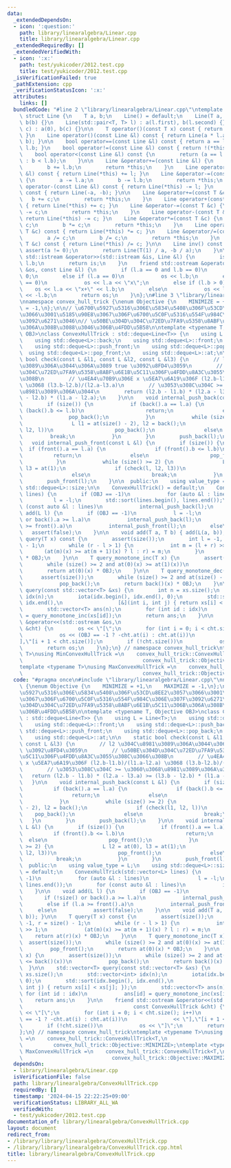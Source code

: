 ```yaml
---
data:
  _extendedDependsOn:
  - icon: ':question:'
    path: library/linearalgebra/Linear.cpp
    title: library/linearalgebra/Linear.cpp
  _extendedRequiredBy: []
  _extendedVerifiedWith:
  - icon: ':x:'
    path: test/yukicoder/2012.test.cpp
    title: test/yukicoder/2012.test.cpp
  _isVerificationFailed: true
  _pathExtension: cpp
  _verificationStatusIcon: ':x:'
  attributes:
    links: []
  bundledCode: "#line 2 \"library/linearalgebra/Linear.cpp\"\ntemplate <typename T>\
    \ struct Line {\n    T a, b;\n    Line() = default;\n    Line(T a, T b) : a(a),\
    \ b(b) {}\n    Line(std::pair<T, T> l) : a(l.first), b(l.second) {}\n    Line(T\
    \ c) : a(0), b(c) {}\n\n    T operator()(const T x) const { return a * x + b;\
    \ }\n    Line operator()(const Line &l) const { return Line(a * l.a, a * l.b +\
    \ b); }\n\n    bool operator==(const Line &l) const { return a == l.a and b ==\
    \ l.b; }\n    bool operator!=(const Line &l) const { return !(*this == l); }\n\
    \    bool operator<(const Line &l) const {\n        return (a == l.a ? a < l.a\
    \ : b < l.b);\n    }\n\n    Line &operator+=(const Line &l) {\n        a += l.a;\n\
    \        b += l.b;\n        return *this;\n    }\n    Line operator+(const Line\
    \ &l) const { return Line(*this) += l; }\n    Line &operator-=(const Line &l)\
    \ {\n        a -= l.a;\n        b -= l.b;\n        return *this;\n    }\n    Line\
    \ operator-(const Line &l) const { return Line(*this) -= l; }\n    Line operator-()\
    \ const { return Line(-a, -b); }\n\n    Line &operator+=(const T &c) {\n     \
    \   b += c;\n        return *this;\n    }\n    Line operator+(const T &c) const\
    \ { return Line(*this) += c; }\n    Line &operator-=(const T &c) {\n        b\
    \ -= c;\n        return *this;\n    }\n    Line operator-(const T &c) const {\
    \ return Line(*this) -= c; }\n    Line &operator*=(const T &c) {\n        a *=\
    \ c;\n        b *= c;\n        return *this;\n    }\n    Line operator*(const\
    \ T &c) const { return Line(*this) *= c; }\n    Line &operator/=(const T &c) {\n\
    \        a /= c;\n        b /= c;\n        return *this;\n    }\n    Line operator/(const\
    \ T &c) const { return Line(*this) /= c; }\n\n    Line inv() const {\n       \
    \ assert(a != 0);\n        return Line(T(1) / a, -b / a);\n    }\n\n    friend\
    \ std::istream &operator>>(std::istream &is, Line &l) {\n        is >> l.a >>\
    \ l.b;\n        return is;\n    }\n    friend std::ostream &operator<<(std::ostream\
    \ &os, const Line &l) {\n        if (l.a == 0 and l.b == 0)\n            os <<\
    \ 0;\n        else if (l.a == 0)\n            os << l.b;\n        else if (l.b\
    \ == 0)\n            os << l.a << \"x\";\n        else if (l.b > 0)\n        \
    \    os << l.a << \"x+\" << l.b;\n        else\n            os << l.a << \"x-\"\
    \ << -l.b;\n        return os;\n    }\n};\n#line 3 \"library/linearalgebra/ConvexHullTrick.cpp\"\
    \nnamespace convex_hull_trick {\nenum Objective {\n    MINIMIZE = +1,\n    MAXIMIZE\
    \ = -1,\n};\n\n// \u6700\u5927\u5316\u306E\u5834\u5408\u306F\u53CD\u8EE2\u3057\
    \u3066\u3001\u5185\u90E8\u3067\u306F\u6700\u5C0F\u5316\u554F\u984C\u306E\u307F\
    \u3092\u6271\u3046\n// \u50BE\u304D\u304C\u72ED\u7FA9\u5358\u8ABF\u6E1B\u5C11\u306B\
    \u306A\u308B\u3088\u3046\u306B\u4FDD\u5B58\n\ntemplate <typename T, Objective\
    \ OBJ>\nclass ConvexHullTrick : std::deque<Line<T>> {\n    using L = Line<T>;\n\
    \    using std::deque<L>::back;\n    using std::deque<L>::front;\n    using std::deque<L>::push_back;\n\
    \    using std::deque<L>::push_front;\n    using std::deque<L>::pop_back;\n  \
    \  using std::deque<L>::pop_front;\n    using std::deque<L>::at;\n\n    static\
    \ bool check(const L &l1, const L &l2, const L &l3) {\n        // l2 \u304C\u8981\
    \u3089\u306A\u3044\u306A\u3089 true \u3092\u8FD4\u3059\n        // \u50BE\u304D\
    \u304C\u72ED\u7FA9\u5358\u8ABF\u6E1B\u5C11\u306F\u4FDD\u8A3C\u3055\u308C\u3066\
    \u308B\n        // \u4EA4\u70B9\u306E x \u5EA7\u6A19\u306F (l2.b-l1.b)/(l1.a-l2.a)\
    \ \u3068 (l3.b-l2.b)/(l2.a-l3.a)\n        // \u3053\u308C\u304C >= \u3060\u3068\
    \u8981\u3089\u306A\u3044\n        return (l2.b - l1.b) * (l2.a - l3.a) >= (l3.b\
    \ - l2.b) * (l1.a - l2.a);\n    }\n\n    void internal_push_back(const L &l) {\n\
    \        if (size()) {\n            if (back().a == l.a) {\n                if\
    \ (back().b <= l.b)\n                    return;\n                else\n     \
    \               pop_back();\n            }\n            while (size() >= 2) {\n\
    \                L l1 = at(size() - 2), l2 = back();\n                if (check(l1,\
    \ l2, l))\n                    pop_back();\n                else\n           \
    \         break;\n            }\n        }\n        push_back(l);\n    }\n\n \
    \   void internal_push_front(const L &l) {\n        if (size()) {\n          \
    \  if (front().a == l.a) {\n                if (front().b <= l.b)\n          \
    \          return;\n                else\n                    pop_front();\n \
    \           }\n            while (size() >= 2) {\n                L l2 = at(0),\
    \ l3 = at(1);\n                if (check(l, l2, l3))\n                    pop_front();\n\
    \                else\n                    break;\n            }\n        }\n\
    \        push_front(l);\n    }\n\n  public:\n    using value_type = L;\n    using\
    \ std::deque<L>::size;\n\n    ConvexHullTrick() = default;\n    ConvexHullTrick(std::vector<L>\
    \ lines) {\n        if (OBJ == -1)\n            for (auto &l : lines)\n      \
    \          l = -l;\n        std::sort(lines.begin(), lines.end());\n        for\
    \ (const auto &l : lines)\n            internal_push_back(l);\n    }\n\n    void\
    \ add(L l) {\n        if (OBJ == -1)\n            l = -l;\n        if (!size()\
    \ or back().a >= l.a)\n            internal_push_back(l);\n        else if (l.a\
    \ >= front().a)\n            internal_push_front(l);\n        else\n         \
    \   assert(false);\n    }\n\n    void add(T a, T b) { add(L(a, b)); }\n\n    T\
    \ query(T x) const {\n        assert(size());\n        int l = -1, r = size()\
    \ - 1;\n        while (r - l > 1) {\n            int m = (l + r) >> 1;\n     \
    \       (at(m)(x) >= at(m + 1)(x) ? l : r) = m;\n        }\n        return at(r)(x)\
    \ * OBJ;\n    }\n\n    T query_monotone_inc(T x) {\n        assert(size());\n\
    \        while (size() >= 2 and at(0)(x) >= at(1)(x))\n            pop_front();\n\
    \        return at(0)(x) * OBJ;\n    }\n\n    T query_monotone_dec(T x) {\n  \
    \      assert(size());\n        while (size() >= 2 and at(size() - 2)(x) <= back()(x))\n\
    \            pop_back();\n        return back()(x) * OBJ;\n    }\n\n    std::vector<T>\
    \ query(const std::vector<T> &xs) {\n        int n = xs.size();\n        std::vector<int>\
    \ idx(n);\n        iota(idx.begin(), idx.end(), 0);\n        std::sort(idx.begin(),\
    \ idx.end(),\n                  [&](int i, int j) { return xs[i] < xs[j]; });\n\
    \        std::vector<T> ans(n);\n        for (int id : idx)\n            ans[id]\
    \ = query_monotone_inc(xs[id]);\n        return ans;\n    }\n\n    friend std::ostream\
    \ &operator<<(std::ostream &os,\n                                    const ConvexHullTrick\
    \ &cht) {\n        os << \"[\";\n        for (int i = 0; i < cht.size(); i++)\n\
    \            os << (OBJ == -1 ? -cht.at(i) : cht.at(i))\n               << \"\
    ],\"[i + 1 < cht.size()];\n        if (!cht.size())\n            os << \"]\";\n\
    \        return os;\n    }\n};\n} // namespace convex_hull_trick\ntemplate <typename\
    \ T>\nusing MinConvexHullTrick =\n    convex_hull_trick::ConvexHullTrick<T,\n\
    \                                       convex_hull_trick::Objective::MINIMIZE>;\n\
    template <typename T>\nusing MaxConvexHullTrick =\n    convex_hull_trick::ConvexHullTrick<T,\n\
    \                                       convex_hull_trick::Objective::MAXIMIZE>;\n"
  code: "#pragma once\n#include \"library/linearalgebra/Linear.cpp\"\nnamespace convex_hull_trick\
    \ {\nenum Objective {\n    MINIMIZE = +1,\n    MAXIMIZE = -1,\n};\n\n// \u6700\
    \u5927\u5316\u306E\u5834\u5408\u306F\u53CD\u8EE2\u3057\u3066\u3001\u5185\u90E8\
    \u3067\u306F\u6700\u5C0F\u5316\u554F\u984C\u306E\u307F\u3092\u6271\u3046\n// \u50BE\
    \u304D\u304C\u72ED\u7FA9\u5358\u8ABF\u6E1B\u5C11\u306B\u306A\u308B\u3088\u3046\
    \u306B\u4FDD\u5B58\n\ntemplate <typename T, Objective OBJ>\nclass ConvexHullTrick\
    \ : std::deque<Line<T>> {\n    using L = Line<T>;\n    using std::deque<L>::back;\n\
    \    using std::deque<L>::front;\n    using std::deque<L>::push_back;\n    using\
    \ std::deque<L>::push_front;\n    using std::deque<L>::pop_back;\n    using std::deque<L>::pop_front;\n\
    \    using std::deque<L>::at;\n\n    static bool check(const L &l1, const L &l2,\
    \ const L &l3) {\n        // l2 \u304C\u8981\u3089\u306A\u3044\u306A\u3089 true\
    \ \u3092\u8FD4\u3059\n        // \u50BE\u304D\u304C\u72ED\u7FA9\u5358\u8ABF\u6E1B\
    \u5C11\u306F\u4FDD\u8A3C\u3055\u308C\u3066\u308B\n        // \u4EA4\u70B9\u306E\
    \ x \u5EA7\u6A19\u306F (l2.b-l1.b)/(l1.a-l2.a) \u3068 (l3.b-l2.b)/(l2.a-l3.a)\n\
    \        // \u3053\u308C\u304C >= \u3060\u3068\u8981\u3089\u306A\u3044\n     \
    \   return (l2.b - l1.b) * (l2.a - l3.a) >= (l3.b - l2.b) * (l1.a - l2.a);\n \
    \   }\n\n    void internal_push_back(const L &l) {\n        if (size()) {\n  \
    \          if (back().a == l.a) {\n                if (back().b <= l.b)\n    \
    \                return;\n                else\n                    pop_back();\n\
    \            }\n            while (size() >= 2) {\n                L l1 = at(size()\
    \ - 2), l2 = back();\n                if (check(l1, l2, l))\n                \
    \    pop_back();\n                else\n                    break;\n         \
    \   }\n        }\n        push_back(l);\n    }\n\n    void internal_push_front(const\
    \ L &l) {\n        if (size()) {\n            if (front().a == l.a) {\n      \
    \          if (front().b <= l.b)\n                    return;\n              \
    \  else\n                    pop_front();\n            }\n            while (size()\
    \ >= 2) {\n                L l2 = at(0), l3 = at(1);\n                if (check(l,\
    \ l2, l3))\n                    pop_front();\n                else\n         \
    \           break;\n            }\n        }\n        push_front(l);\n    }\n\n\
    \  public:\n    using value_type = L;\n    using std::deque<L>::size;\n\n    ConvexHullTrick()\
    \ = default;\n    ConvexHullTrick(std::vector<L> lines) {\n        if (OBJ ==\
    \ -1)\n            for (auto &l : lines)\n                l = -l;\n        std::sort(lines.begin(),\
    \ lines.end());\n        for (const auto &l : lines)\n            internal_push_back(l);\n\
    \    }\n\n    void add(L l) {\n        if (OBJ == -1)\n            l = -l;\n \
    \       if (!size() or back().a >= l.a)\n            internal_push_back(l);\n\
    \        else if (l.a >= front().a)\n            internal_push_front(l);\n   \
    \     else\n            assert(false);\n    }\n\n    void add(T a, T b) { add(L(a,\
    \ b)); }\n\n    T query(T x) const {\n        assert(size());\n        int l =\
    \ -1, r = size() - 1;\n        while (r - l > 1) {\n            int m = (l + r)\
    \ >> 1;\n            (at(m)(x) >= at(m + 1)(x) ? l : r) = m;\n        }\n    \
    \    return at(r)(x) * OBJ;\n    }\n\n    T query_monotone_inc(T x) {\n      \
    \  assert(size());\n        while (size() >= 2 and at(0)(x) >= at(1)(x))\n   \
    \         pop_front();\n        return at(0)(x) * OBJ;\n    }\n\n    T query_monotone_dec(T\
    \ x) {\n        assert(size());\n        while (size() >= 2 and at(size() - 2)(x)\
    \ <= back()(x))\n            pop_back();\n        return back()(x) * OBJ;\n  \
    \  }\n\n    std::vector<T> query(const std::vector<T> &xs) {\n        int n =\
    \ xs.size();\n        std::vector<int> idx(n);\n        iota(idx.begin(), idx.end(),\
    \ 0);\n        std::sort(idx.begin(), idx.end(),\n                  [&](int i,\
    \ int j) { return xs[i] < xs[j]; });\n        std::vector<T> ans(n);\n       \
    \ for (int id : idx)\n            ans[id] = query_monotone_inc(xs[id]);\n    \
    \    return ans;\n    }\n\n    friend std::ostream &operator<<(std::ostream &os,\n\
    \                                    const ConvexHullTrick &cht) {\n        os\
    \ << \"[\";\n        for (int i = 0; i < cht.size(); i++)\n            os << (OBJ\
    \ == -1 ? -cht.at(i) : cht.at(i))\n               << \"],\"[i + 1 < cht.size()];\n\
    \        if (!cht.size())\n            os << \"]\";\n        return os;\n    }\n\
    };\n} // namespace convex_hull_trick\ntemplate <typename T>\nusing MinConvexHullTrick\
    \ =\n    convex_hull_trick::ConvexHullTrick<T,\n                             \
    \          convex_hull_trick::Objective::MINIMIZE>;\ntemplate <typename T>\nusing\
    \ MaxConvexHullTrick =\n    convex_hull_trick::ConvexHullTrick<T,\n          \
    \                             convex_hull_trick::Objective::MAXIMIZE>;"
  dependsOn:
  - library/linearalgebra/Linear.cpp
  isVerificationFile: false
  path: library/linearalgebra/ConvexHullTrick.cpp
  requiredBy: []
  timestamp: '2024-04-15 22:22:25+09:00'
  verificationStatus: LIBRARY_ALL_WA
  verifiedWith:
  - test/yukicoder/2012.test.cpp
documentation_of: library/linearalgebra/ConvexHullTrick.cpp
layout: document
redirect_from:
- /library/library/linearalgebra/ConvexHullTrick.cpp
- /library/library/linearalgebra/ConvexHullTrick.cpp.html
title: library/linearalgebra/ConvexHullTrick.cpp
---
```

